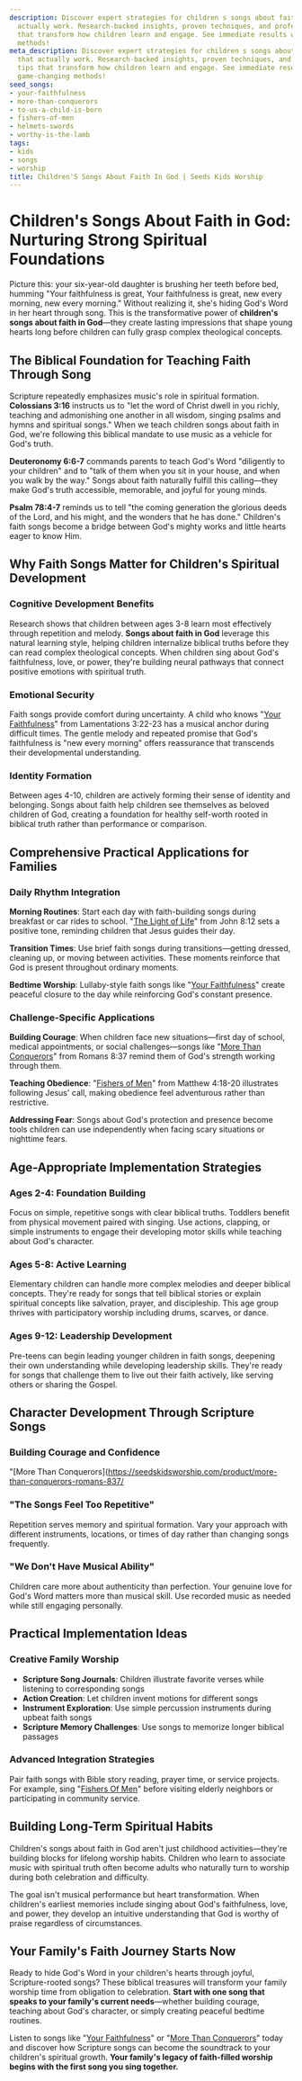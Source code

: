 ```yaml
---
description: Discover expert strategies for children s songs about faith in god that
  actually work. Research-backed insights, proven techniques, and professional tips
  that transform how children learn and engage. See immediate results with these game-changing
  methods!
meta_description: Discover expert strategies for children s songs about faith in god
  that actually work. Research-backed insights, proven techniques, and professional
  tips that transform how children learn and engage. See immediate results with these
  game-changing methods!
seed_songs:
- your-faithfulness
- more-than-conquerors
- to-us-a-child-is-born
- fishers-of-men
- helmets-swords
- worthy-is-the-lamb
tags:
- kids
- songs
- worship
title: Children'S Songs About Faith In God | Seeds Kids Worship
---
```

# Children's Songs About Faith in God: Nurturing Strong Spiritual Foundations

Picture this: your six-year-old daughter is brushing her teeth before bed, humming "Your faithfulness is great, Your faithfulness is great, new every morning, new every morning." Without realizing it, she's hiding God's Word in her heart through song. This is the transformative power of **children's songs about faith in God**—they create lasting impressions that shape young hearts long before children can fully grasp complex theological concepts.

## The Biblical Foundation for Teaching Faith Through Song

Scripture repeatedly emphasizes music's role in spiritual formation. **Colossians 3:16** instructs us to "let the word of Christ dwell in you richly, teaching and admonishing one another in all wisdom, singing psalms and hymns and spiritual songs." When we teach children songs about faith in God, we're following this biblical mandate to use music as a vehicle for God's truth.

**Deuteronomy 6:6-7** commands parents to teach God's Word "diligently to your children" and to "talk of them when you sit in your house, and when you walk by the way." Songs about faith naturally fulfill this calling—they make God's truth accessible, memorable, and joyful for young minds.

**Psalm 78:4-7** reminds us to tell "the coming generation the glorious deeds of the Lord, and his might, and the wonders that he has done." Children's faith songs become a bridge between God's mighty works and little hearts eager to know Him.

## Why Faith Songs Matter for Children's Spiritual Development

### Cognitive Development Benefits

Research shows that children between ages 3-8 learn most effectively through repetition and melody. **Songs about faith in God** leverage this natural learning style, helping children internalize biblical truths before they can read complex theological concepts. When children sing about God's faithfulness, love, or power, they're building neural pathways that connect positive emotions with spiritual truth.

### Emotional Security

Faith songs provide comfort during uncertainty. A child who knows "[Your Faithfulness](https://seedskidsworship.com/product/your-faithfulness-lamentations-322-23/)" from Lamentations 3:22-23 has a musical anchor during difficult times. The gentle melody and repeated promise that God's faithfulness is "new every morning" offers reassurance that transcends their developmental understanding.

### Identity Formation

Between ages 4-10, children are actively forming their sense of identity and belonging. Songs about faith help children see themselves as beloved children of God, creating a foundation for healthy self-worth rooted in biblical truth rather than performance or comparison.

## Comprehensive Practical Applications for Families

### Daily Rhythm Integration

**Morning Routines**: Start each day with faith-building songs during breakfast or car rides to school. "[The Light of Life](https://seedskidsworship.com/product/the-light-of-life-john-812/)" from John 8:12 sets a positive tone, reminding children that Jesus guides their day.

**Transition Times**: Use brief faith songs during transitions—getting dressed, cleaning up, or moving between activities. These moments reinforce that God is present throughout ordinary moments.

**Bedtime Worship**: Lullaby-style faith songs like "[Your Faithfulness](https://seedskidsworship.com/product/your-faithfulness-lamentations-322-23/)" create peaceful closure to the day while reinforcing God's constant presence.

### Challenge-Specific Applications

**Building Courage**: When children face new situations—first day of school, medical appointments, or social challenges—songs like "[More Than Conquerors](https://seedskidsworship.com/product/more-than-conquerors-romans-837/)" from Romans 8:37 remind them of God's strength working through them.

**Teaching Obedience**: "[Fishers of Men](https://seedskidsworship.com/product/fishers-of-men-matthew-418-20/)" from Matthew 4:18-20 illustrates following Jesus' call, making obedience feel adventurous rather than restrictive.

**Addressing Fear**: Songs about God's protection and presence become tools children can use independently when facing scary situations or nighttime fears.

## Age-Appropriate Implementation Strategies

### Ages 2-4: Foundation Building
Focus on simple, repetitive songs with clear biblical truths. Toddlers benefit from physical movement paired with singing. Use actions, clapping, or simple instruments to engage their developing motor skills while teaching about God's character.

### Ages 5-8: Active Learning
Elementary children can handle more complex melodies and deeper biblical concepts. They're ready for songs that tell biblical stories or explain spiritual concepts like salvation, prayer, and discipleship. This age group thrives with participatory worship including drums, scarves, or dance.

### Ages 9-12: Leadership Development
Pre-teens can begin leading younger children in faith songs, deepening their own understanding while developing leadership skills. They're ready for songs that challenge them to live out their faith actively, like serving others or sharing the Gospel.

## Character Development Through Scripture Songs

### Building Courage and Confidence
"[More Than Conquerors](https://seedskidsworship.com/product/more-than-conquerors-romans-837/

### "The Songs Feel Too Repetitive"
Repetition serves memory and spiritual formation. Vary your approach with different instruments, locations, or times of day rather than changing songs frequently.

### "We Don't Have Musical Ability"
Children care more about authenticity than perfection. Your genuine love for God's Word matters more than musical skill. Use recorded music as needed while still engaging personally.

## Practical Implementation Ideas

### Creative Family Worship
- **Scripture Song Journals**: Children illustrate favorite verses while listening to corresponding songs
- **Action Creation**: Let children invent motions for different songs
- **Instrument Exploration**: Use simple percussion instruments during upbeat faith songs
- **Scripture Memory Challenges**: Use songs to memorize longer biblical passages

### Advanced Integration Strategies
Pair faith songs with Bible story reading, prayer time, or service projects. For example, sing "[Fishers Of Men](https://seedskidsworship.com/product/fishers-of-men-matthew-418-20/)" before visiting elderly neighbors or participating in community service.

## Building Long-Term Spiritual Habits

Children's songs about faith in God aren't just childhood activities—they're building blocks for lifelong worship habits. Children who learn to associate music with spiritual truth often become adults who naturally turn to worship during both celebration and difficulty.

The goal isn't musical performance but heart transformation. When children's earliest memories include singing about God's faithfulness, love, and power, they develop an intuitive understanding that God is worthy of praise regardless of circumstances.

## Your Family's Faith Journey Starts Now

Ready to hide God's Word in your children's hearts through joyful, Scripture-rooted songs? These biblical treasures will transform your family worship time from obligation to celebration. **Start with one song that speaks to your family's current needs**—whether building courage, teaching about God's character, or simply creating peaceful bedtime routines.

Listen to songs like "[Your Faithfulness](https://seedskidsworship.com/product/your-faithfulness-lamentations-322-23/)" or "[More Than Conquerors](https://seedskidsworship.com/product/more-than-conquerors-romans-837/)" today and discover how Scripture songs can become the soundtrack to your children's spiritual growth. **Your family's legacy of faith-filled worship begins with the first song you sing together.**

<script type="application/ld+json">
{
  "@context": "https://schema.org",
  "@type": "Article",
  "headline": "Children S Songs About Faith In God",
  "author": {
    "@type": "Organization",
    "name": "Seeds Kids Worship"
  },
  "publisher": {
    "@type": "Organization",
    "name": "Seeds Kids Worship",
    "logo": {
      "@type": "ImageObject",
      "url": "https://seedskidsworship.com/logo.png"
    }
  },
  "datePublished": "2025-09-04T09:04:27.248047",
  "dateModified": "2025-09-04T09:04:27.248061",
  "description": "Discover expert strategies for children s songs about faith in god that actually work. Research-backed insights, proven techniques, and professional tips that t",
  "mainEntityOfPage": {
    "@type": "WebPage",
    "@id": "https://seedskidsworship.com/activities/children-s-songs-about-faith-in-god/"
  }
}
</script>

<script type="application/ld+json">
{
  "@context": "https://schema.org",
  "@type": "Product",
  "name": "Your Faithfulness",
  "description": "Peaceful lullaby about God's great faithfulness every morning from Lamentations 3:22-23",
  "url": "https://seedskidsworship.com/product/your-faithfulness-lamentations-322-23/",
  "brand": {
    "@type": "Brand",
    "name": "Seeds Kids Worship"
  },
  "category": "Children's Christian Music",
  "album": "When You Lie Down: Lullabies\u2026"
}
</script>

<script type="application/ld+json">
{
  "@context": "https://schema.org",
  "@type": "Product",
  "name": "More Than Conquerors",
  "description": "Powerful song declaring God as mighty to save and rejoicing over us from Zephaniah 3:17",
  "url": "https://seedskidsworship.com/product/more-than-conquerors-romans-837/",
  "brand": {
    "@type": "Brand",
    "name": "Seeds Kids Worship"
  },
  "category": "Children's Christian Music",
  "album": "Seeds of Character"
}
</script>

<script type="application/ld+json">
{
  "@context": "https://schema.org",
  "@type": "Product",
  "name": "To Us A Child Is Born",
  "description":
